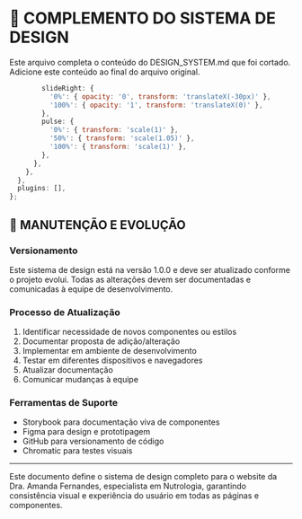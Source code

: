 # 🎨 COMPLEMENTO DO SISTEMA DE DESIGN

Este arquivo completa o conteúdo do DESIGN_SYSTEM.md que foi cortado. Adicione este conteúdo ao final do arquivo original.

```js
        slideRight: {
          '0%': { opacity: '0', transform: 'translateX(-30px)' },
          '100%': { opacity: '1', transform: 'translateX(0)' },
        },
        pulse: {
          '0%': { transform: 'scale(1)' },
          '50%': { transform: 'scale(1.05)' },
          '100%': { transform: 'scale(1)' },
        },
      },
    },
  },
  plugins: [],
};
```

## 🔄 MANUTENÇÃO E EVOLUÇÃO

### Versionamento

Este sistema de design está na versão 1.0.0 e deve ser atualizado conforme o projeto evolui. Todas as alterações devem ser documentadas e comunicadas à equipe de desenvolvimento.

### Processo de Atualização

1. Identificar necessidade de novos componentes ou estilos
2. Documentar proposta de adição/alteração
3. Implementar em ambiente de desenvolvimento
4. Testar em diferentes dispositivos e navegadores
5. Atualizar documentação
6. Comunicar mudanças à equipe

### Ferramentas de Suporte

- Storybook para documentação viva de componentes
- Figma para design e prototipagem
- GitHub para versionamento de código
- Chromatic para testes visuais

---

Este documento define o sistema de design completo para o website da Dra. Amanda Fernandes, especialista em Nutrologia, garantindo consistência visual e experiência do usuário em todas as páginas e componentes.